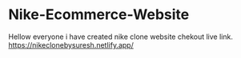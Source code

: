 # Nike-Ecommerce-Website
Hellow everyone i have created nike clone website chekout live link.
https://nikeclonebysuresh.netlify.app/
